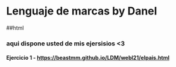 # Lenguaje de marcas by Danel
##html
### aqui dispone usted de mis ejersisios <3
#### Ejercicio 1 - https://beastmm.github.io/LDM/webl21/elpais.html
